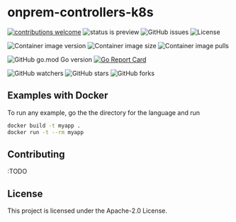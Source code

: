 # onprem-controllers-k8s 

[![contributions welcome](https://img.shields.io/badge/contributions-welcome-brightgreen.svg?style=flat)](https://github.com/transnano/onprem-controllers-k8s/issues)
![status is preview](https://img.shields.io/badge/status-preview-brightgreen?style=flat)
![GitHub issues](https://img.shields.io/github/issues-raw/transnano/onprem-controllers-k8s?style=flat)
![License](https://img.shields.io/github/license/transnano/onprem-controllers-k8s?style=flat)

![Container image version](https://img.shields.io/docker/v/transnano/onprem-controllers-k8s?style=flat)
![Container image size](https://img.shields.io/docker/image-size/transnano/onprem-controllers-k8s/latest?style=flat)
![Container image pulls](https://img.shields.io/docker/pulls/transnano/onprem-controllers-k8s?style=flat)

![GitHub go.mod Go version](https://img.shields.io/github/go-mod/go-version/transnano/onprem-controllers-k8s)
[![Go Report Card](https://goreportcard.com/badge/github.com/transnano/onprem-controllers-k8s)](https://goreportcard.com/report/github.com/transnano/onprem-controllers-k8s)

![GitHub watchers](https://img.shields.io/github/watchers/transnano/onprem-controllers-k8s?style=social)
![GitHub stars](https://img.shields.io/github/stars/transnano/onprem-controllers-k8s?style=social)
![GitHub forks](https://img.shields.io/github/forks/transnano/onprem-controllers-k8s?style=social)

## Examples with Docker

To run any example, go the the directory for the language and run

```sh
docker build -t myapp .
docker run -t --rm myapp
```

## Contributing

:TODO

## License

This project is licensed under the Apache-2.0 License.
